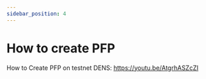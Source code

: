 ```yaml
---
sidebar_position: 4
---
```


# How to create PFP

How to Create PFP on testnet DENS: https://youtu.be/AtgrhASZcZI
